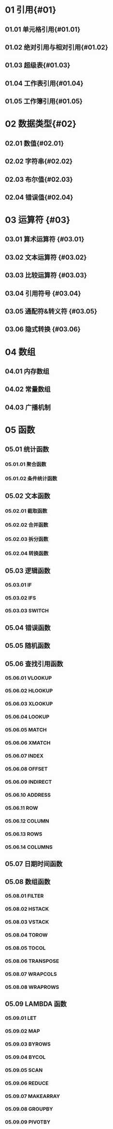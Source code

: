 # 01 引用{#01}
## 01.01 单元格引用{#01.01}
## 01.02 绝对引用与相对引用{#01.02}
## 01.03 超级表{#01.03}
## 01.04 工作表引用{#01.04}
## 01.05 工作簿引用{#01.05}
# 02 数据类型{#02}
## 02.01 数值{#02.01}
## 02.02 字符串{#02.02}
## 02.03 布尔值{#02.03}
## 02.04 错误值{#02.04}
# 03 运算符 {#03}
## 03.01 算术运算符 {#03.01}
## 03.02 文本运算符 {#03.02}
## 03.03 比较运算符 {#03.03}
## 03.04 引用符号 {#03.04}
## 03.05 通配符\&转义符 {#03.05}
## 03.06 隐式转换 {#03.06}
# 04 数组
## 04.01 内存数组
## 04.02 常量数组
## 04.03 广播机制
# 05 函数
## 05.01 统计函数
### 05.01.01 聚合函数
### 05.01.02 条件统计函数
## 05.02 文本函数
### 05.02.01 截取函数
### 05.02.02 合并函数
### 05.02.03 拆分函数
### 05.02.04 转换函数
## 05.03 逻辑函数
### 05.03.01 IF
### 05.03.02 IFS
### 05.03.03 SWITCH
## 05.04 错误函数
## 05.05 随机函数
## 05.06 查找引用函数
### 05.06.01 VLOOKUP
### 05.06.02 HLOOKUP
### 05.06.03 XLOOKUP
### 05.06.04 LOOKUP
### 05.06.05 MATCH
### 05.06.06 XMATCH
### 05.06.07 INDEX
### 05.06.08 OFFSET
### 05.06.09 INDIRECT
### 05.06.10 ADDRESS
### 05.06.11 ROW
### 05.06.12 COLUMN
### 05.06.13 ROWS
### 05.06.14 COLUMNS
## 05.07 日期时间函数
## 05.08 数组函数
### 05.08.01 FILTER
### 05.08.02 HSTACK
### 05.08.03 VSTACK
### 05.08.04 TOROW
### 05.08.05 TOCOL
### 05.08.06 TRANSPOSE
### 05.08.07 WRAPCOLS
### 05.08.08 WRAPROWS
## 05.09 LAMBDA 函数
### 05.09.01 LET
### 05.09.02 MAP
### 05.09.03 BYROWS
### 05.09.04 BYCOL
### 05.09.05 SCAN
### 05.09.06 REDUCE
### 05.09.07 MAKEARRAY
### 05.09.08 GROUPBY
### 05.09.09 PIVOTBY
